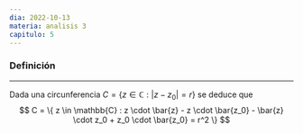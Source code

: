 ```yaml
---
dia: 2022-10-13
materia: analisis 3
capitulo: 5
---
```

### Definición
---
Dada una circunferencia $C = \{ z \in \mathbb{C} : |z - z_0| = r \}$ se deduce que $$ C = \{ z \in \mathbb{C} : z \cdot \bar{z} - z \cdot \bar{z_0} - \bar{z} \cdot z_0 + z_0 \cdot \bar{z_0} = r^2 \} $$ 